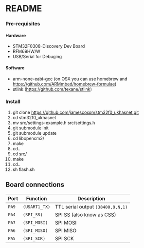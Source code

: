 # README

### Pre-requisites
#### Hardware
* STM32F0308-Discovery Dev Board
* RFM69HW/W
* USB/Serial for Debuging

#### Software
* arm-none-eabi-gcc (on OSX you can use homebrew and https://github.com/ARMmbed/homebrew-formulae)
* stlink (https://github.com/texane/stlink)

### Install
1. git clone https://github.com/jamescoxon/stm32f0_ukhasnet.git
2. cd stm32f0_ukhasnet 
3. mv src/settings-example.h src/settings.h
4. git submodule init
5. git submodule update
6. cd libopencm3/
7. make
8. cd..
9. cd src/
10. make
11. cd..
12. sh flash.sh

## Board connections

| Port  | Function      | Description                       |
| ----- | ------------- | --------------------------------- |
| `PA9` | `(USART1_TX)` | TTL serial output `(38400,8,N,1)` |
| `PA4` | `(SPI_SS)`    | SPI SS (also know as CSS)         |
| `PA7` | `(SPI_MOSI)`  | SPI MOSI                          |
| `PA6` | `(SPI_MISO)`  | SPI MISO                          |
| `PA5` | `(SPI_SCK)`   | SPI SCK                           |
